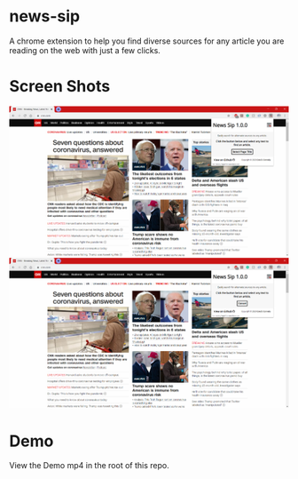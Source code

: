 # news-sip
A chrome extension to help you find diverse sources for any article you are reading on the web with just a few clicks.

# Screen Shots
![](newsipSS1.png)
![](newsipSS2.png)

# Demo
View the Demo mp4 in the root of this repo.
